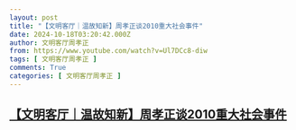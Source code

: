 ```yaml
---
layout: post
title: "【文明客厅｜温故知新】周孝正谈2010重大社会事件"
date: 2024-10-18T03:20:42.000Z
author: 文明客厅周孝正
from: https://www.youtube.com/watch?v=Ul7DCc8-diw
tags: [ 文明客厅周孝正 ]
comments: True
categories: [ 文明客厅周孝正 ]
---
```

<!--1729221642000-->
[【文明客厅｜温故知新】周孝正谈2010重大社会事件](https://www.youtube.com/watch?v=Ul7DCc8-diw)
------

<div>

</div>

